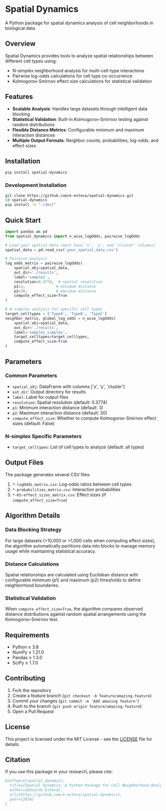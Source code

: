 # Spatial Dynamics

A Python package for spatial dynamics analysis of cell neighborhoods in biological data.

## Overview

Spatial Dynamics provides tools to analyze spatial relationships between different cell types using:
- N-simplex neighborhood analysis for multi-cell-type interactions
- Pairwise log-odds calculations for cell type co-occurrence
- Kolmogorov-Smirnov effect size calculations for statistical validation

## Features

- **Scalable Analysis**: Handles large datasets through intelligent data blocking
- **Statistical Validation**: Built-in Kolmogorov-Smirnov testing against random distributions
- **Flexible Distance Metrics**: Configurable minimum and maximum interaction distances
- **Multiple Output Formats**: Neighbor counts, probabilities, log-odds, and effect sizes

## Installation

```bash
pip install spatial-dynamics
```

### Development Installation

```bash
git clone https://github.com/e-esteva/spatial-dynamics.git
cd spatial-dynamics
pip install -e ".[dev]"
```

## Quick Start

```python
import pandas as pd
from spatial_dynamics import n_wise_logOdds, pairwise_logOdds

# Load your spatial data (must have 'x', 'y', and 'cluster' columns)
spatial_data = pd.read_csv('your_spatial_data.csv')

# Pairwise analysis
log_odds_matrix = pairwise_logOdds(
    spatial_obj=spatial_data,
    out_dir='./results',
    label='sample1',
    resolution=0.3774,  # spatial resolution
    p1=3,              # minimum distance
    p2=30,             # maximum distance
    compute_effect_size=True
)

# N-simplex analysis for specific cell types
target_celltypes = ['TypeA', 'TypeB', 'TypeC']
neighbor_matrix, global_log_odds = n_wise_logOdds(
    spatial_obj=spatial_data,
    out_dir='./results',
    label='sample1_simplex',
    target_celltypes=target_celltypes,
    compute_effect_size=True
)
```

## Parameters

### Common Parameters

- `spatial_obj`: DataFrame with columns ['x', 'y', 'cluster']
- `out_dir`: Output directory for results
- `label`: Label for output files
- `resolution`: Spatial resolution (default: 0.3774)
- `p1`: Minimum interaction distance (default: 3)
- `p2`: Maximum interaction distance (default: 30)
- `compute_effect_size`: Whether to compute Kolmogorov-Smirnov effect sizes (default: False)

### N-simplex Specific Parameters

- `target_celltypes`: List of cell types to analyze (default: all types)

## Output Files

The package generates several CSV files:

1. `*-logOdds_matrix.csv`: Log-odds ratios between cell types
2. `*-probabilities_matrix.csv`: Interaction probabilities
3. `*-KS-effect_sizes_matrix.csv`: Effect sizes (if `compute_effect_size=True`)

## Algorithm Details

### Data Blocking Strategy

For large datasets (>10,000 or >1,000 cells when computing effect sizes), the algorithm automatically partitions data into blocks to manage memory usage while maintaining statistical accuracy.

### Distance Calculations

Spatial relationships are calculated using Euclidean distance with configurable minimum (p1) and maximum (p2) thresholds to define neighborhood boundaries.

### Statistical Validation

When `compute_effect_size=True`, the algorithm compares observed distance distributions against random spatial arrangements using the Kolmogorov-Smirnov test.

## Requirements

- Python ≥ 3.8
- NumPy ≥ 1.21.0
- Pandas ≥ 1.3.0
- SciPy ≥ 1.7.0

## Contributing

1. Fork the repository
2. Create a feature branch (`git checkout -b feature/amazing-feature`)
3. Commit your changes (`git commit -m 'Add amazing feature'`)
4. Push to the branch (`git push origin feature/amazing-feature`)
5. Open a Pull Request

## License

This project is licensed under the MIT License - see the [LICENSE](LICENSE) file for details.

## Citation

If you use this package in your research, please cite:

```bibtex
@software{spatial_dynamics,
  title={Spatial Dynamics: A Python Package for Cell Neighborhood Analysis},
  author={Eduardo Esteva},
  url={https://github.com/e-esteva/spatial-dynamics},
  year={2024}
}
```
